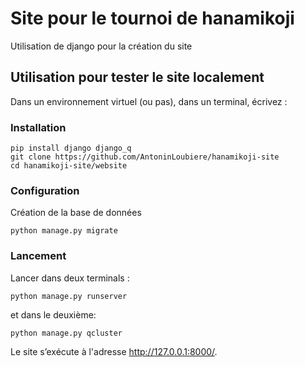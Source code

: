 # Site pour le tournoi de hanamikoji

Utilisation de django pour la création du site

## Utilisation pour tester le site localement

Dans un environnement virtuel (ou pas), dans un terminal, écrivez :

### Installation
```
pip install django django_q
git clone https://github.com/AntoninLoubiere/hanamikoji-site
cd hanamikoji-site/website
```

### Configuration

Création de la base de données
```
python manage.py migrate
```

### Lancement

Lancer dans deux terminals :
```
python manage.py runserver
```
et dans le deuxième:
```
python manage.py qcluster
```


Le site s’exécute à l'adresse <http://127.0.0.1:8000/>.
